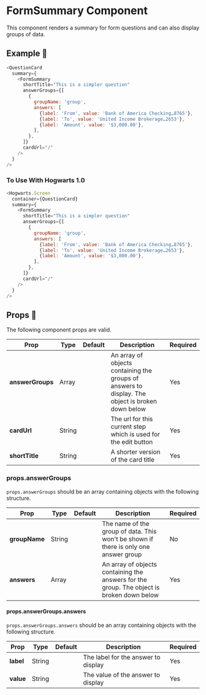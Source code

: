 # FormSummary Component

This component renders a summary for form questions and can also display groups of data.

## Example 🚀

```javascript
<QuestionCard
  summary={
    <FormSummary
      shortTitle="This is a simpler question"
      answerGroups={[
        {
          groupName: 'group',
          answers: [
            {label: 'From', value: 'Bank of America Checking…8765'},
            {label: 'To', value: 'United Income Brokerage…2653'},
            {label: 'Amount', value: '$3,000.00'},
          ],
        },
      ]}
      cardUrl="/"
    />
  }
/>
```

### To Use With Hogwarts 1.0

```javascript
<Hogwarts.Screen
  container={QuestionCard}
  summary={
    <FormSummary
      shortTitle="This is a simpler question"
      answerGroups={[
        {
          groupName: 'group',
          answers: [
            {label: 'From', value: 'Bank of America Checking…8765'},
            {label: 'To', value: 'United Income Brokerage…2653'},
            {label: 'Amount', value: '$3,000.00'},
          ],
        },
      ]}
      cardUrl="/"
    />
  }
/>
```

## Props 🔧

The following component props are valid.

| Prop             | Type   | Default | Description                                                                                      | Required |
| ---------------- | ------ | ------- | ------------------------------------------------------------------------------------------------ | -------- |
| **answerGroups** | Array  |         | An array of objects containing the groups of answers to display. The object is broken down below | Yes      |
| **cardUrl**      | String |         | The url for this current step which is used for the edit button                                  | Yes      |
| **shortTitle**   | String |         | A shorter version of the card title                                                              | Yes      |

### props.answerGroups

`props.answerGroups` should be an array containing objects with the following structure.

| Prop          | Type   | Default | Description                                                                               | Required |
| ------------- | ------ | ------- | ----------------------------------------------------------------------------------------- | -------- |
| **groupName** | String |         | The name of the group of data. This won't be shown if there is only one answer group      | No       |
| **answers**   | Array  |         | An array of objects containing the answers for the group. The object is broken down below | Yes      |

#### props.answerGroups.answers

`props.answerGroups.answers` should be an array containing objects with the following structure.

| Prop      | Type   | Default | Description                         | Required |
| --------- | ------ | ------- | ----------------------------------- | -------- |
| **label** | String |         | The label for the answer to display | Yes      |
| **value** | String |         | The value of the answer to display  | Yes      |

